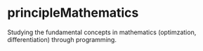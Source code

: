 # principleMathematics
Studying the fundamental concepts in mathematics (optimzation, differentiation) through programming. 
